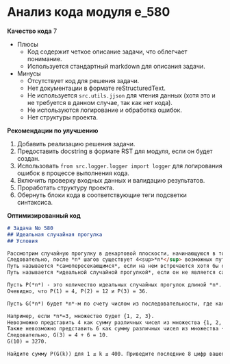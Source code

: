 # Анализ кода модуля e_580

**Качество кода**
7
- Плюсы
    -  Код содержит четкое описание задачи, что облегчает понимание.
    - Используется стандартный markdown для описания задачи.
- Минусы
    -  Отсутствует код для решения задачи.
    -  Нет документации в формате reStructuredText.
    -  Не используется `src.utils.jjson` для чтения данных (хотя это и не требуется в данном случае, так как нет кода).
    -  Не используются логирование и обработка ошибок.
    -  Нет структуры проекта.

**Рекомендации по улучшению**
1.  Добавить реализацию решения задачи.
2.  Предоставить docstring в формате RST для модуля, если он будет создан.
3.  Использовать  `from src.logger.logger import logger` для логирования ошибок в процессе выполнения кода.
4.  Включить проверку входных данных и валидацию результатов.
5.  Проработать структуру проекта.
6.  Обернуть блоки кода в соответствующие теги подсветки синтаксиса.

**Оптимизированный код**
```markdown
# Задача No 580
## Идеальная случайная прогулка
## Условия

Рассмотрим случайную прогулку в декартовой плоскости, начинающуюся в точке (0,0). На каждом шаге можно переместиться на одну единицу в одном из четырех направлений: север, восток, юг или запад.
Следовательно, после *n* шагов существует 4<sup>*n*</sup> возможных путей.
Путь называется *самопересекающимся*, если на нем встречается хотя бы одна точка более одного раза.
Путь называется *идеальной случайной прогулкой*, если он не является самопересекающимся.

Пусть P(*n*) - это количество идеальных случайных прогулок длиной *n*.
Очевидно, что P(1) = 4, P(2) = 12 и P(3) = 36.

Пусть G(*n*) будет *n*-м по счету числом из последовательности, где каждый член последовательности - это сумма всех целых чисел, которые нельзя представить в виде суммы двух, трех или более различных натуральных чисел из множества {1, 2, ..., *n*}.

Например, если *n*=3, множество будет {1, 2, 3}.
Невозможно представить 4 как сумму различных чисел из множества {1, 2, 3}.
Также невозможно представить 6 как сумму различных чисел из множества {1, 2, 3}.
Следовательно, G(3) = 4 + 6 = 10.
G(10) = 3270.

Найдите сумму P(G(k)) для 1 ≤ k ≤ 400. Приведите последние 8 цифр вашего ответа.

```